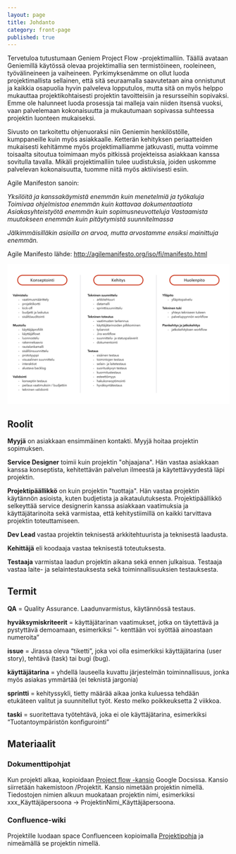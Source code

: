 ```yaml
---
layout: page
title: Johdanto
category: front-page
published: true
---
```


Tervetuloa tutustumaan Geniem Project Flow -projektimalliin. Täällä avataan Geniemillä käytössä olevaa projektimallia sen termistöineen, rooleineen, työvälineineen ja vaiheineen. Pyrkimyksenämme on ollut luoda projektimallista sellainen, että sitä seuraamalla saavutetaan aina onnistunut ja kaikkia osapuolia hyvin palveleva lopputulos, mutta sitä on myös helppo mukauttaa projektikohtaisesti projektin tavoitteisiin ja resursseihin sopivaksi. Emme ole halunneet luoda prosessja tai malleja vain niiden itsensä vuoksi, vaan palvelemaan kokonaisuutta ja mukautumaan sopivassa suhteessa projektin luonteen mukaiseksi.

Sivusto on tarkoitettu ohjenuoraksi niin Geniemin henkilöstölle, kumppaneille kuin myös asiakkaalle. Ketterän kehityksen periaatteiden mukaisesti kehitämme myös projektimalliamme jatkuvasti, mutta voimme toisaalta sitoutua toimimaan myös pitkissä projekteissa asiakkaan kanssa sovitulla tavalla. Mikäli projektimalliin tulee uudistuksia, joiden uskomme palvelevan kokonaisuutta, tuomme niitä myös aktiivisesti esiin.



Agile Manifeston sanoin:

*Yksilöitä ja kanssakäymistä enemmän kuin menetelmiä ja työkaluja
Toimivaa ohjelmistoa enemmän kuin kattavaa dokumentaatiota
Asiakasyhteistyötä enemmän kuin sopimusneuvotteluja
Vastaamista muutokseen enemmän kuin pitäytymistä suunnitelmassa*

*Jälkimmäisilläkin asioilla on arvoa, mutta
arvostamme ensiksi mainittuja enemmän.*

Agile Manifesto lähde: http://agilemanifesto.org/iso/fi/manifesto.html


![Project Flow](images/project-flow.jpeg "Project Flow")


## Roolit

**Myyjä** on asiakkaan ensimmäinen kontakti. Myyjä hoitaa projektin sopimuksen.

**Service Designer** toimii kuin projektin "ohjaajana". Hän vastaa asiakkaan kanssa konseptista, kehitettävän palvelun ilmeestä ja käytettävyydestä läpi projektin.

**Projektipäällikkö** on kuin projektin "tuottaja". Hän vastaa projektin käytännön asioista, kuten budjetista ja aikataulutuksesta. Projektipäällikkö selkeyttää service designerin kanssa asiakkaan vaatimuksia ja käyttäjätarinoita sekä varmistaa, että kehitystiimillä on kaikki tarvittava projektin toteuttamiseen.

**Dev Lead** vastaa projektin teknisestä arkkitehtuurista ja teknisestä laadusta.

**Kehittäjä** eli koodaaja vastaa teknisestä toteutuksesta.

**Testaaja** varmistaa laadun projektin aikana sekä ennen julkaisua. Testaaja vastaa laite- ja selaintestauksesta sekä toiminnallisuuksien testauksesta.


## Termit


**QA** = Quality Assurance. Laadunvarmistus, käytännössä testaus.


**hyväksymiskriteerit** = käyttäjätarinan vaatimukset, jotka on täytettävä ja pystyttävä demoamaan, esimerkiksi “- kenttään voi syöttää ainoastaan numeroita”

**issue** = Jirassa oleva “tiketti”, joka voi olla esimerkiksi käyttäjätarina (user story), tehtävä (task) tai bugi (bug).

**käyttäjätarina** = yhdellä lauseella kuvattu järjestelmän toiminnallisuus, jonka myös asiakas ymmärtää (ei teknistä jargonia)

**sprintti** = kehityssykli, tietty määrää aikaa jonka kuluessa tehdään etukäteen valitut ja suunnitellut työt. Kesto melko poikkeuksetta 2 viikkoa.

**taski** = suoritettava työtehtävä, joka ei ole käyttäjätarina, esimerkiksi “Tuotantoympäristön konfigurointi”

<!---
## Työvälineet
**Jira** on tehtävienhallintaan ja projektin seuraamiseen käytettävä työkalu. Kaikki projektin tehtävät ja käyttäjätarinat sijaitsevat Jirassa. Ne etenevät boardeiksi kutsutuissa näkymissä sitä mukaa, kun tehtävät edistyvät. Työtunnit logataan Jiraan.
**Confluence** on wikityökalu, joka sisältää pääasiallisesti projektien perustiedot ja sisäisiä ohjeita.
**Google Docs** sisältää kaiken projektikohtaisen materiaalin. 
**Slack** on väline tiimityöskentelyyn ja päivittäiseen kommunikaatioon. Jokaisella projektilla on oma kanavansa. Asiakkaat kutsutaan liittymään Geniemin Slack-tiimiin. Näin varmistetaan nopea ja selkeä kommunikaatio kehittäjien ja asiakkaan edustajien välillä. [Ohje Slackin käyttöön](https://get.slack.help/hc/en-us/categories/202622877-Slack-Guides)
-->

## Materiaalit

### Dokumenttipohjat

Kun projekti alkaa, kopioidaan [Project flow -kansio](https://drive.google.com/drive/u/0/folders/0B_OZw4sEmTtzRmJhc3M1UGEtdGM) Google Docsissa. Kansio siirretään hakemistoon /Projektit. Kansio nimetään projektin nimellä. Tiedostojen nimien alkuun muokataan projektin nimi, esimerkiksi xxx_Käyttäjäpersoona -> ProjektinNimi_Käyttäjäpersoona.

### Confluence-wiki

Projektille luodaan space Confluenceen kopioimalla [Projektipohja](https://geniem.atlassian.net/wiki/spaces/PROJA/overview) ja nimeämällä se projektin nimellä. 


